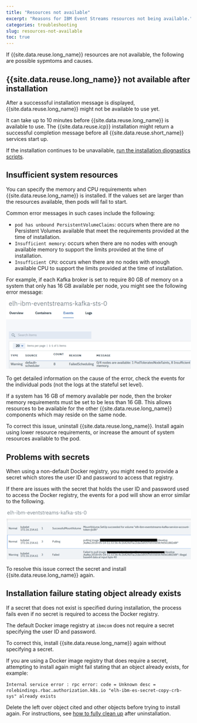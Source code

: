 ```yaml
---
title: "Resources not available"
excerpt: "Reasons for IBM Event Streams resources not being available."
categories: troubleshooting
slug: resources-not-available
toc: true
---
```


If {{site.data.reuse.long_name}} resources are not available, the following are possible sypmtoms and causes.

## {{site.data.reuse.long_name}} not available after installation

After a successsful installation message is displayed, {{site.data.reuse.long_name}} might not be available to use yet.

It can take up to 10 minutes before {{site.data.reuse.long_name}} is available to use. The {{site.data.reuse.icp}} installation might return a successful completion message before all {{site.data.reuse.short_name}} services start up.

If the installation continues to be unavailable, [run the installation diognastics scripts](../diagnosing-installation-issues).

## Insufficient system resources

You can specify the memory and CPU requirements when {{site.data.reuse.long_name}} is installed. If the values set are larger than the resources available, then pods will fail to start.

Common error messages in such cases include the following:
- `pod has unbound PersistentVolumeClaims`: occurs when there are no Persistent Volumes available that meet the requirements provided at the time of installation.
- `Insufficient memory`: occurs when there are no nodes with enough available memory to support the limits provided at the time of installation.
- `Insufficient CPU`: occurs when there are no nodes with enough available CPU to support the limits provided at the time of installation.

For example, if each Kafka broker is set to require 80 GB of memory on a system that only has 16 GB available per node, you might see the following error message:

![Insufficient resources example](../../images/insufficient-sys-resources.png "Screen capture showing an example of an error message for a system without sufficient resources to run the installation.")

To get detailed information on the cause of the error, check the events for the individual pods (not the logs at the stateful set level).

If a system has 16 GB of memory available per node, then the broker memory requirements must be set to be less than 16 GB. This allows resources to be available for the other {{site.data.reuse.long_name}} components which may reside on the same node.

To correct this issue, uninstall {{site.data.reuse.long_name}}. Install again using lower resource requirements, or increase the amount of system resources available to the pod.

## Problems with secrets

When using a non-default Docker registry, you might need to provide a secret which stores the user ID and password to access that registry.

If there are issues with the secret that holds the user ID and password used to access the Docker registry, the events for a pod will show an error similar to the following.

![Docker registry secret error](../../images/docker-reg-secret-error.png "Screen capture showing an example of an error message for Docker registry secret error.")

To resolve this issue correct the secret and install {{site.data.reuse.long_name}} again.

## Installation failure stating object already exists

If a secret that does not exist is specified during installation, the process fails even if no secret is required to access the Docker registry.

The default Docker image registry at `ibmcom` does not require a secret specifying the user ID and password.

To correct this, install {{site.data.reuse.long_name}} again without specifying a secret.

If you are using a Docker image registry that does require a secret, attempting to install again might fail stating that an object already exists, for example:

```
Internal service error : rpc error: code = Unknown desc = rolebindings.rbac.authorization.k8s.io "elh-ibm-es-secret-copy-crb-sys" already exists
```

Delete the left over object cited and other objects before trying to install again. For instructions, see [how to fully clean up](../cleanup-uninstall/) after uninstallation.
